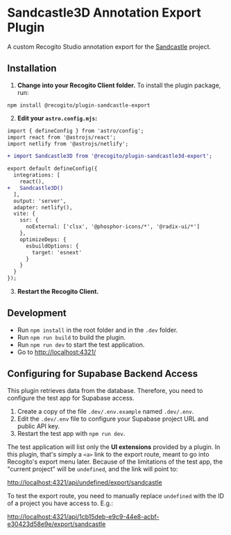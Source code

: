 # Sandcastle3D Annotation Export Plugin

A custom Recogito Studio annotation export for the [Sandcastle](https://www.sandcastle3d.org/) project.

## Installation

1. **Change into your Recogito Client folder.** To install the plugin package, run:

```
npm install @recogito/plugin-sandcastle-export
```

2. **Edit your `astro.config.mjs`:**

```diff
import { defineConfig } from 'astro/config';
import react from '@astrojs/react';
import netlify from '@astrojs/netlify';

+ import Sandcastle3D from '@recogito/plugin-sandcastle3d-export';

export default defineConfig({
  integrations: [
    react(),
+   Sandcastle3D()
  ],
  output: 'server',
  adapter: netlify(),
  vite: {
    ssr: {
      noExternal: ['clsx', '@phosphor-icons/*', '@radix-ui/*']
    },
    optimizeDeps: {
      esbuildOptions: {
        target: 'esnext'
      }
    }
  }
});
```

3. **Restart the Recogito Client.**

## Development

- Run `npm install` in the root folder and in the `.dev` folder.
- Run `npm run build` to build the plugin.
- Run `npm run dev` to start the test application.
- Go to <http://localhost:4321/>

## Configuring for Supabase Backend Access

This plugin retrieves data from the database. Therefore, you need to configure the test app for Supabase access.

1. Create a copy of the file `.dev/.env.example` named `.dev/.env`.
2. Edit the `.dev/.env` file to configure your Supabase project URL and public API key.
3. Restart the test app with `npm run dev`.

The test application will list only the __UI extensions__ provided by a plugin. In this plugin, that's simply a `<a>` link to the export route, meant to go into Recogito's export menu later. Because of the limitations of the test app, the "current project" will be `undefined`, and the link will point to:

<http://localhost:4321/api/undefined/export/sandcastle>

To test the export route, you need to manually replace `undefined` with the ID of a project you have access to. E.g.: 

<http://localhost:4321/api/1cb15deb-e9c9-44e8-acbf-e30423d58e9e/export/sandcastle>



